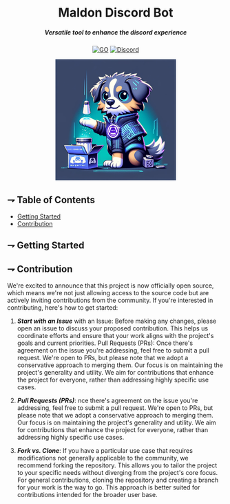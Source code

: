<div align="center">

# Maldon Discord Bot

##### Versatile tool to enhance the discord experience

[![GO](https://img.shields.io/badge/Go-00ADD8?style=for-the-badge&logo=go&logoColor=white)](https://www.go.dev)
[![Discord](https://img.shields.io/badge/Discord-5865F2?style=for-the-badge&logo=discord&logoColor=white)](https://www.mongodb.com/)

<img alt="Maldon Discord" height="280" src="/assets/maldon-discord-icon.png" />

</div>

## ⇁ Table of Contents
* [Getting Started](#-Getting-Started)
* [Contribution](#-Contribution)

## ⇁ Getting Started

## ⇁ Contribution

We're excited to announce that this project is now officially open source, which 
means we're not just allowing access to the source code but are actively 
inviting contributions from the community. If you're interested in 
contributing, here's how to get started:

1. ***Start with an Issue*** with an Issue: Before making any changes, please open an issue to 
discuss your proposed contribution. This helps us coordinate efforts 
and ensure that your work aligns with the project's goals and current priorities.
Pull Requests (PRs): Once there's agreement on the issue you're addressing, feel free to submit a pull request. We're open to PRs, but please note that we adopt a conservative approach to merging them. Our focus is on maintaining the project's generality and utility. We aim for contributions that enhance the project for everyone, rather than addressing highly specific use cases.

1. ***Pull Requests (PRs)***: nce there's agreement on the issue you're 
addressing, feel free to submit a pull request. We're open to PRs, but 
please note that we adopt a conservative approach to merging them. 
Our focus is on maintaining the project's generality and utility. 
We aim for contributions that enhance the project for everyone, 
rather than addressing highly specific use cases.

1. ***Fork vs. Clone***: If you have a particular use case that requires 
modifications not generally applicable to the community, 
we recommend forking the repository. This allows you to tailor the project 
to your specific needs without diverging from the project's core focus. 
For general contributions, cloning the repository and creating a branch 
for your work is the way to go. This approach is better suited for 
contributions intended for the broader user base.

